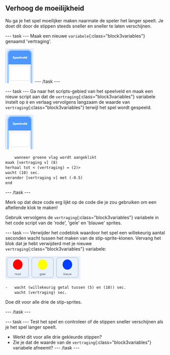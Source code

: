 ## Verhoog de moeilijkheid

Nu ga je het spel moeilijker maken naarmate de speler het langer speelt. Je doet dit door de stippen steeds sneller en sneller te laten verschijnen.

--- task --- Maak een nieuwe `variabele`{:class="block3variables"} genaamd 'vertraging'.

![Speelveld sprite](images/stage-sprite.png) --- /task ---

--- task --- Ga naar het scripts-gebied van het speelveld en maak een nieuw script aan dat de `vertraging`{:class="block3variables"} variabele instelt op `8` en verlaag vervolgens langzaam de waarde van `vertraging`{:class="block3variables"} terwijl het spel wordt gespeeld.

![Speelveld sprite](images/stage-sprite.png)

```blocks3
    wanneer groene vlag wordt aangeklikt
maak [vertraging v] (8)
herhaal tot < (vertraging) = (2)>
wacht (10) sec.
verander [vertraging v] met (-0.5)
end
```

--- /task ---

Merk op dat deze code erg lijkt op de code die je zou gebruiken om een aftellende klok te maken!

Gebruik vervolgens de `vertraging`{:class="block3variables"} variabele in het code script van de 'rode', 'gele' en 'blauwe' sprites.

--- task --- Verwijder het codeblok waardoor het spel een willekeurig aantal seconden wacht tussen het maken van de stip-sprite-klonen. Vervang het blok dat je hebt verwijderd met je nieuwe `vertraging`{:class="block3variables"} variabele:

![screenshot](images/all-dots.png)

```blocks3
-   wacht (willekeurig getal tussen (5) en (10)) sec.
    wacht (vertraging) sec.
```

Doe dit voor alle drie de stip-sprites.

--- /task ---

--- task --- Test het spel en controleer of de stippen sneller verschijnen als je het spel langer speelt.

+ Werkt dit voor alle drie gekleurde stippen?
+ Zie je dat de waarde van de `vertraging`{:class="block3variables"} variabele afneemt? --- /task ---